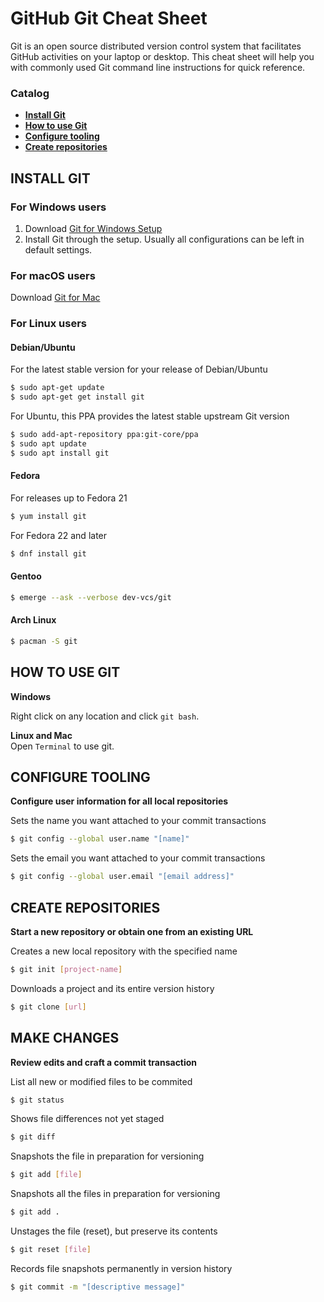 # GitHub Git Cheat Sheet

Git  is  an open  source  distributed  version  control  system  that  facilitates  GitHub  activities  on  your  laptop  or 
desktop. This cheat sheet will help you with commonly used Git command line instructions for quick reference.

### Catalog

- **[Install Git](#install-git)**<br>
- **[How to use Git](#how-to-use-git)**<br>
- **[Configure tooling](#configure-tooling)**<br>
- **[Create repositories](#create-repositories)**<br>

## INSTALL GIT

### For Windows users

1. Download [Git for Windows Setup](https://git-scm.com/download/win)
2. Install Git through the setup. Usually all configurations can be left in default settings.

### For macOS users

Download [Git for Mac](https://git-scm.com/download/mac)

### For Linux users

#### Debian/Ubuntu

For the latest stable version for your release of Debian/Ubuntu

```bash
$ sudo apt-get update
$ sudo apt-get get install git
```

For Ubuntu, this PPA provides the latest stable upstream Git version
```bash
$ sudo add-apt-repository ppa:git-core/ppa
$ sudo apt update
$ sudo apt install git
```
#### Fedora

For releases up to Fedora 21
```bash 
$ yum install git
```

For Fedora 22 and later
 ```bash
$ dnf install git
```

#### Gentoo

```bash
$ emerge --ask --verbose dev-vcs/git
```

#### Arch Linux

```bash
$ pacman -S git
```

## HOW TO USE GIT

**Windows**<br>

Right click on any location and click `git bash`.

**Linux and Mac**<br>
Open `Terminal` to use git.

## CONFIGURE TOOLING

**Configure user information for all local repositories**<br>

Sets the name you want attached to your commit transactions
```bash
$ git config --global user.name "[name]"
```

Sets the email you want attached to your commit transactions
```bash
$ git config --global user.email "[email address]"
```

## CREATE REPOSITORIES

**Start a new repository or obtain one from an existing URL**

Creates a new local repository with the specified name
```bash
$ git init [project-name]
```

Downloads a project and its entire version history
```bash
$ git clone [url]
```

## MAKE CHANGES

**Review edits and craft a commit transaction**

List all new or modified files to be commited
```bash
$ git status
```

Shows file differences not yet staged
```bash
$ git diff
```

Snapshots the file in preparation for versioning
```bash
$ git add [file]
```
Snapshots all the files in preparation for versioning
```bash
$ git add .
```

Unstages the file (reset), but preserve its contents
```bash
$ git reset [file]
```

Records file snapshots permanently in version history
```bash
$ git commit -m "[descriptive message]"
```

